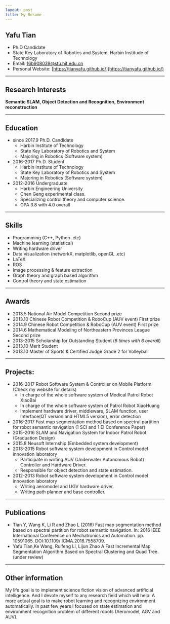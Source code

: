 ```yaml
---
layout: post
title: My Resume
---
```


## Yafu Tian

* Ph.D Candidate
* State Key Laboratory of Robotics and System, Harbin Institude of Technology
* Email: [16b908039@stu.hit.edu.cn](16b908039@stu.hit.edu.cn)
* Personal Website: [https://tianyafu.github.io/](https://tianyafu.github.io/)

*****************

## Research Interests

**Semantic SLAM, Object Detection and Recognition, Environment reconstruction**

******************

## Education
* since 2017.9 Ph.D. Candidate
    * Harbin Institute of Technology
    * State Key Laboratory of Robotics and System
    * Majoring in Robotics (Software system)
* 2016-2017 Ph.D. Student
    * Harbin Institute of Technology
    * State Key Laboratory of Robotics and System
    * Majoring in Robotics (Software system)
* 2012-2016 Undergraduate
    * Harbin Engineering University
    * Chen Geng experimental class.
    * Specializing control theory and computer science.
    * GPA 3.8 with 4.0 overall

*************************

## Skills
* Programming (C++, Python .etc)
* Machine learning (statistical)
* Writing hardware driver
* Data visualization (networkX, matplotlib, openGL .etc)
* LaTeX
* ROS
* Image processing & feature extraction
* Graph theory and graph based algorithm
* Control theory and state estimation

**************************************

## Awards

* 2013.5 National Air Model Competition   Second prize
* 2013.10 Chinese Robot Competition & RoboCup (AUV event)
First prize
* 2014.9 Chinese Robot Competition & RoboCup (AUV event)
First prize
* 2014.6 Mathematical Modeling of Northeastern Provinces League Second prize
* 2013-2015 Scholarship for Outstanding Student (*6 times with 6 overall*)
* 2013.10 Merit Student
* 2013.10 Master of Sports & Certified Judge Grade 2 for Volleyball

****************

## Projects:

* 2016-2017 Robot Software System & Controller on Mobile Platform (Check my website for details)
    * In charge of the whole software system of Medical Patrol Robot XiaoBai
    * In charge of the whole software system of Patrol Robot XiaoHuang
    * Implement hardware driver, middleware, SLAM function, user Interface(QT version and HTML5 version), error detection
* 2016-2017 Fast map segmentation method based on spectral partition for robot
semantic navigation (1 SCI and 1 EI Conference Paper)
* 2015-2016  SLAM and Navigation System for Indoor Patrol Robot (Graduation Design)
* 2015.8 Neusoft Internship (Embedded system development)
* 2013-2015 Robot software system development in Control model innovation laboratory
    * Participate in writing AUV (Underwater Autonomous Robot) Controller and Hardware Driver.
    * Responsible for object detection and state estimation.
* 2012-2013 Robot software system development in Control model innovation laboratory
    * Writing aeromodel and UGV hardware driver.
    * Writing path planner and base controller.

**************************

## Publications

* Tian Y, Wang K, Li R and Zhao L (2016) Fast map segmentation method based on spectral partition for robot semantic navigation. In: 2016 IEEE International Conference on Mechatronics and Automation. pp. 10591065. DOI:10.1109/ ICMA.2016.7558709.
* Yafu Tian,Ke Wang, Ruifeng Li, Lijun Zhao A Fast Incremental Map Segmentation Algorithm Based on Spectral Clustering and Quad Tree. (under review)

*******************

## Other information
My life goal is to implement science fiction vision of advanced artificial intelligence.
And I devote myself to any research field which will help. A more actual goal is to
make robot learning and recognizing environment automatically. In past few years I
focused on state estimation and environment recognition problem of different robots
(Aeromodel, AGV and AUV).

